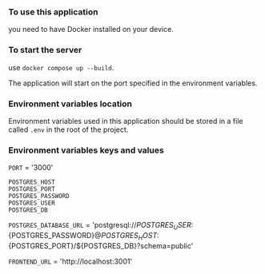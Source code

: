 ### To use this application
you need to have Docker installed on your device.

### To start the server
use `docker compose up --build`.

The application will start on the port specified in the environment variables.

### Environment variables location
Environment variables used in this application should be stored in a file called `.env` in the root of the project.

### Environment variables keys and values
`PORT` = '3000'  
  
`POSTGRES_HOST`  
`POSTGRES_PORT`  
`POSTGRES_PASSWORD`  
`POSTGRES_USER`  
`POSTGRES_DB`  

`POSTGRES_DATABASE_URL` = 'postgresql://${POSTGRES_USER}:${POSTGRES_PASSWORD}@${POSTGRES_HOST}:${POSTGRES_PORT}/${POSTGRES_DB}?schema=public'  
  
`FRONTEND_URL` = 'http://localhost:3001'  
